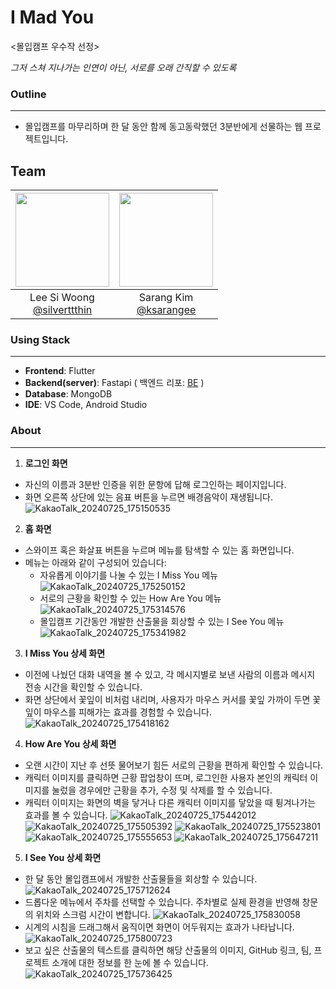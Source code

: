 # I Mad You
<몰입캠프 우수작 선정>

_그저 스쳐 지나가는 인연이 아닌, 서로를 오래 간직할 수 있도록_

### Outline
---
- 몰입캠프를 마무리하며 한 달 동안 함께 동고동락했던 3분반에게 선물하는 웹 프로젝트입니다.

## Team
|<img src="https://avatars.githubusercontent.com/u/83443857?v=4" width="150" height="150"/>|<img src="https://avatars.githubusercontent.com/u/155128117?v=4" width="150" height="150"/>|
|:-:|:-:|
|Lee Si Woong<br/>[@silverttthin](https://github.com/silverttthin)|Sarang Kim<br/>[@ksarangee](https://github.com/ksarangee)|

### Using Stack
----------
- **Frontend**: Flutter
- **Backend(server)**: Fastapi  ( 백엔드 리포: [BE](https://github.com/silverttthin/IMadYou) )
- **Database**: MongoDB
- **IDE**: VS Code, Android Studio

### About
----------
1. **로그인 화면**
- 자신의 이름과 3분반 인증을 위한 문항에 답해 로그인하는 페이지입니다.
- 화면 오른쪽 상단에 있는 음표 버튼을 누르면 배경음악이 재생됩니다.
![KakaoTalk_20240725_175150535](https://github.com/user-attachments/assets/f51ffa1c-9341-4cbc-a0e9-05d81ae83c17)

2. **홈 화면**
- 스와이프 혹은 화살표 버튼을 누르며 메뉴를 탐색할 수 있는 홈 화면입니다.
- 메뉴는 아래와 같이 구성되어 있습니다:
  - 자유롭게 이야기를 나눌 수 있는 I Miss You 메뉴
    ![KakaoTalk_20240725_175250152](https://github.com/user-attachments/assets/7ccdb506-f463-4103-9479-c1d4d25efe95)
  - 서로의 근황을 확인할 수 있는 How Are You 메뉴
    ![KakaoTalk_20240725_175314576](https://github.com/user-attachments/assets/5668c214-bac8-4567-8b8c-5874486e247f)
  - 몰입캠프 기간동안 개발한 산출물을 회상할 수 있는 I See You 메뉴
    ![KakaoTalk_20240725_175341982](https://github.com/user-attachments/assets/b16527c8-a10e-4d84-8e1b-1f8cc57c7c0a)

3. **I Miss You 상세 화면**
- 이전에 나눴던 대화 내역을 볼 수 있고, 각 메시지별로 보낸 사람의 이름과 메시지 전송 시간을 확인할 수 있습니다.
- 화면 상단에서 꽃잎이 비처럼 내리며, 사용자가 마우스 커서를 꽃잎 가까이 두면 꽃잎이 마우스를 피해가는 효과를 경험할 수 있습니다. 
![KakaoTalk_20240725_175418162](https://github.com/user-attachments/assets/e628b39f-d57d-434c-9b03-52827a13956e)

4. **How Are You 상세 화면**
- 오랜 시간이 지난 후 선뜻 물어보기 힘든 서로의 근황을 편하게 확인할 수 있습니다.
- 캐릭터 이미지를 클릭하면 근황 팝업창이 뜨며, 로그인한 사용자 본인의 캐릭터 이미지를 눌렀을 경우에만 근황을 추가, 수정 및 삭제를 할 수 있습니다.
- 캐릭터 이미지는 화면의 벽을 닿거나 다른 캐릭터 이미지를 닿았을 때 튕겨나가는 효과를 볼 수 있습니다.
![KakaoTalk_20240725_175442012](https://github.com/user-attachments/assets/1bb227b1-c629-483c-8527-0d8ff0870d45)
![KakaoTalk_20240725_175505392](https://github.com/user-attachments/assets/c0bff0bc-7bfa-4e00-be76-ba98e3879d53)
![KakaoTalk_20240725_175523801](https://github.com/user-attachments/assets/0292f8d2-b58a-452e-992c-ff74caa9e40d)
![KakaoTalk_20240725_175555653](https://github.com/user-attachments/assets/b2e3483e-4aab-4d5d-854d-d6b43f6d9c8f)
![KakaoTalk_20240725_175647211](https://github.com/user-attachments/assets/216e85c5-2128-4e61-830a-571be6820494)

5. **I See You 상세 화면**
- 한 달 동안 몰입캠프에서 개발한 산출물들을 회상할 수 있습니다.
![KakaoTalk_20240725_175712624](https://github.com/user-attachments/assets/362a39f5-6a9d-4855-a647-2c2d50430a50)
- 드롭다운 메뉴에서 주차를 선택할 수 있습니다. 주차별로 실제 환경을 반영해 창문의 위치와 스크럼 시간이 변합니다.
![KakaoTalk_20240725_175830058](https://github.com/user-attachments/assets/c289383e-8cf0-48ca-b5f8-276e0b0a1d28)
- 시계의 시침을 드래그해서 움직이면 화면이 어두워지는 효과가 나타납니다.
![KakaoTalk_20240725_175800723](https://github.com/user-attachments/assets/15c745e6-469f-49d2-b14c-17c9b01d259b)
- 보고 싶은 산출물의 텍스트를 클릭하면 해당 산출물의 이미지, GitHub 링크, 팀, 프로젝트 소개에 대한 정보를 한 눈에 볼 수 있습니다. 
![KakaoTalk_20240725_175736425](https://github.com/user-attachments/assets/68963f80-5570-4e61-9df5-32bf9b10e100)

